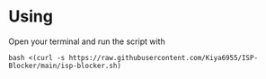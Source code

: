# Using
Open your terminal and run the script with
```
bash <(curl -s https://raw.githubusercontent.com/Kiya6955/ISP-Blocker/main/isp-blocker.sh)
```
